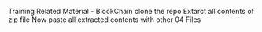 Training Related Material - BlockChain 
clone the repo 
Extarct all contents of zip file
Now paste all extracted contents with other 04 Files
